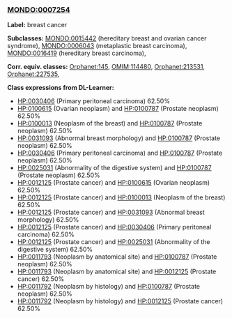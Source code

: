 
### [MONDO:0007254](http://purl.obolibrary.org/obo/MONDO_0007254)
**Label:** breast cancer

**Subclasses:** [MONDO:0015442](http://purl.obolibrary.org/obo/MONDO_0015442) (hereditary breast and ovarian cancer syndrome), [MONDO:0006043](http://purl.obolibrary.org/obo/MONDO_0006043) (metaplastic breast carcinoma), [MONDO:0016419](http://purl.obolibrary.org/obo/MONDO_0016419) (hereditary breast carcinoma), 

**Corr. equiv. classes:** [Orphanet:145](http://www.orpha.net/ORDO/Orphanet_145), [OMIM:114480](http://purl.obolibrary.org/obo/OMIM_114480), [Orphanet:213531](http://www.orpha.net/ORDO/Orphanet_213531), [Orphanet:227535](http://www.orpha.net/ORDO/Orphanet_227535), 

**Class expressions from DL-Learner:**

- [HP:0030406](http://purl.obolibrary.org/obo/HP_0030406) (Primary peritoneal carcinoma) 62.50%
- [HP:0100615](http://purl.obolibrary.org/obo/HP_0100615) (Ovarian neoplasm) and [HP:0100787](http://purl.obolibrary.org/obo/HP_0100787) (Prostate neoplasm) 62.50%
- [HP:0100013](http://purl.obolibrary.org/obo/HP_0100013) (Neoplasm of the breast) and [HP:0100787](http://purl.obolibrary.org/obo/HP_0100787) (Prostate neoplasm) 62.50%
- [HP:0031093](http://purl.obolibrary.org/obo/HP_0031093) (Abnormal breast morphology) and [HP:0100787](http://purl.obolibrary.org/obo/HP_0100787) (Prostate neoplasm) 62.50%
- [HP:0030406](http://purl.obolibrary.org/obo/HP_0030406) (Primary peritoneal carcinoma) and [HP:0100787](http://purl.obolibrary.org/obo/HP_0100787) (Prostate neoplasm) 62.50%
- [HP:0025031](http://purl.obolibrary.org/obo/HP_0025031) (Abnormality of the digestive system) and [HP:0100787](http://purl.obolibrary.org/obo/HP_0100787) (Prostate neoplasm) 62.50%
- [HP:0012125](http://purl.obolibrary.org/obo/HP_0012125) (Prostate cancer) and [HP:0100615](http://purl.obolibrary.org/obo/HP_0100615) (Ovarian neoplasm) 62.50%
- [HP:0012125](http://purl.obolibrary.org/obo/HP_0012125) (Prostate cancer) and [HP:0100013](http://purl.obolibrary.org/obo/HP_0100013) (Neoplasm of the breast) 62.50%
- [HP:0012125](http://purl.obolibrary.org/obo/HP_0012125) (Prostate cancer) and [HP:0031093](http://purl.obolibrary.org/obo/HP_0031093) (Abnormal breast morphology) 62.50%
- [HP:0012125](http://purl.obolibrary.org/obo/HP_0012125) (Prostate cancer) and [HP:0030406](http://purl.obolibrary.org/obo/HP_0030406) (Primary peritoneal carcinoma) 62.50%
- [HP:0012125](http://purl.obolibrary.org/obo/HP_0012125) (Prostate cancer) and [HP:0025031](http://purl.obolibrary.org/obo/HP_0025031) (Abnormality of the digestive system) 62.50%
- [HP:0011793](http://purl.obolibrary.org/obo/HP_0011793) (Neoplasm by anatomical site) and [HP:0100787](http://purl.obolibrary.org/obo/HP_0100787) (Prostate neoplasm) 62.50%
- [HP:0011793](http://purl.obolibrary.org/obo/HP_0011793) (Neoplasm by anatomical site) and [HP:0012125](http://purl.obolibrary.org/obo/HP_0012125) (Prostate cancer) 62.50%
- [HP:0011792](http://purl.obolibrary.org/obo/HP_0011792) (Neoplasm by histology) and [HP:0100787](http://purl.obolibrary.org/obo/HP_0100787) (Prostate neoplasm) 62.50%
- [HP:0011792](http://purl.obolibrary.org/obo/HP_0011792) (Neoplasm by histology) and [HP:0012125](http://purl.obolibrary.org/obo/HP_0012125) (Prostate cancer) 62.50%



